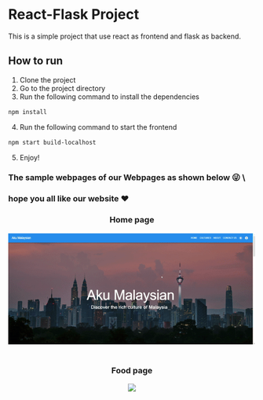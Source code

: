# React-Flask Project
This is a simple project that use react as frontend and flask as backend.

## How to run
1. Clone the project
2. Go to the project directory
3. Run the following command to install the dependencies
```bash
npm install
```
4. Run the following command to start the frontend
```bash
npm start build-localhost
```
5. Enjoy!


### The sample webpages of our Webpages as shown below 😜 \
### hope you all like our website ❤️
<div align="center">
  <h3 >
     Home page
  </h3>
  <img src="screenshot/home.gif">
  <br>
  <br>
  <h3 >
     Food page
  </h3>
    <img src="screenshot/food.gif">
  
</div>
